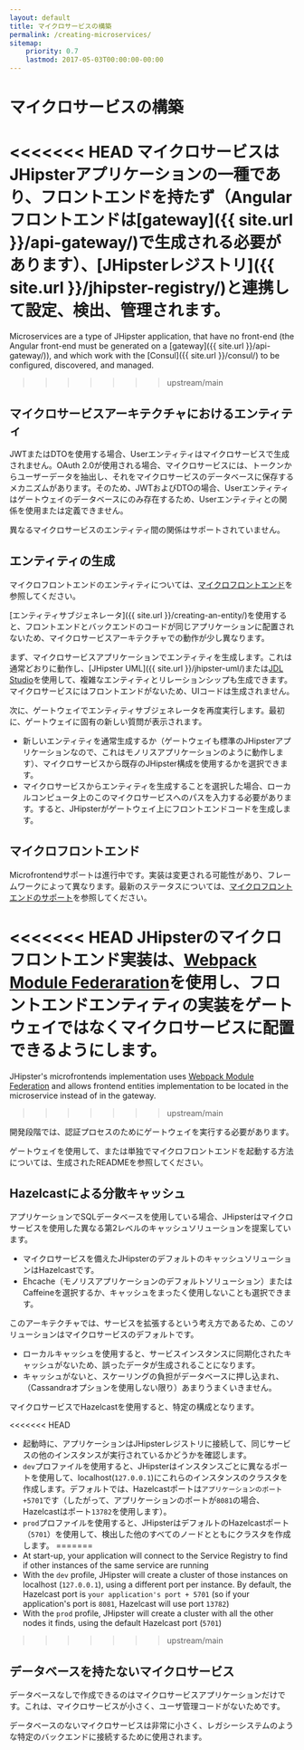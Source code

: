 ```yaml
---
layout: default
title: マイクロサービスの構築
permalink: /creating-microservices/
sitemap:
    priority: 0.7
    lastmod: 2017-05-03T00:00:00-00:00
---
```


# <i class="fa fa-bolt"></i> マイクロサービスの構築

<<<<<<< HEAD
マイクロサービスはJHipsterアプリケーションの一種であり、フロントエンドを持たず（Angularフロントエンドは[gateway]({{ site.url }}/api-gateway/)で生成される必要があります）、[JHipsterレジストリ]({{ site.url }}/jhipster-registry/)と連携して設定、検出、管理されます。
=======
Microservices are a type of JHipster application, that have no front-end (the Angular front-end must be generated on a [gateway]({{ site.url }}/api-gateway/)), and which work with the [Consul]({{ site.url }}/consul/) to be configured, discovered, and managed.
>>>>>>> upstream/main

<h2 id="entities">マイクロサービスアーキテクチャにおけるエンティティ</h2>

JWTまたはDTOを使用する場合、Userエンティティはマイクロサービスで生成されません。OAuth 2.0が使用される場合、マイクロサービスには、トークンからユーザーデータを抽出し、それをマイクロサービスのデータベースに保存するメカニズムがあります。そのため、JWTおよびDTOの場合、Userエンティティはゲートウェイのデータベースにのみ存在するため、Userエンティティとの関係を使用または定義できません。

異なるマイクロサービスのエンティティ間の関係はサポートされていません。

<h2 id="generating_entities">エンティティの生成</h2>

マイクロフロントエンドのエンティティについては、[マイクロフロントエンド](#microfrontends)を参照してください。

[エンティティサブジェネレータ]({{ site.url }}/creating-an-entity/)を使用すると、フロントエンドとバックエンドのコードが同じアプリケーションに配置されないため、マイクロサービスアーキテクチャでの動作が少し異なります。

まず、マイクロサービスアプリケーションでエンティティを生成します。これは通常どおりに動作し、[JHipster UML]({{ site.url }}/jhipster-uml/)または[JDL Studio](https://start.jhipster.tech/jdl-studio/)を使用して、複雑なエンティティとリレーションシップも生成できます。マイクロサービスにはフロントエンドがないため、UIコードは生成されません。

次に、ゲートウェイでエンティティサブジェネレータを再度実行します。最初に、ゲートウェイに固有の新しい質問が表示されます。

- 新しいエンティティを通常生成するか（ゲートウェイも標準のJHipsterアプリケーションなので、これはモノリスアプリケーションのように動作します）、マイクロサービスから既存のJHipster構成を使用するかを選択できます。
- マイクロサービスからエンティティを生成することを選択した場合、ローカルコンピュータ上のこのマイクロサービスへのパスを入力する必要があります。すると、JHipsterがゲートウェイ上にフロントエンドコードを生成します。

## マイクロフロントエンド

Microfrontendサポートは進行中です。実装は変更される可能性があり、フレームワークによって異なります。最新のステータスについては、[マイクロフロントエンドのサポート](https://github.com/jhipster/generator-jhipster/issues/17031)を参照してください。

<<<<<<< HEAD
JHipsterのマイクロフロントエンド実装は、[Webpack Module Federaration](https://webpack.js.org/concepts/module-federation/)を使用し、フロントエンドエンティティの実装をゲートウェイではなくマイクロサービスに配置できるようにします。
=======
JHipster's microfrontends implementation uses [Webpack Module Federation](https://webpack.js.org/concepts/module-federation/) and allows frontend entities implementation to be located in the microservice instead of in the gateway.
>>>>>>> upstream/main

開発段階では、認証プロセスのためにゲートウェイを実行する必要があります。

ゲートウェイを使用して、または単独でマイクロフロントエンドを起動する方法については、生成されたREADMEを参照してください。

<h2 id="hazelcast">Hazelcastによる分散キャッシュ</h2>

アプリケーションでSQLデータベースを使用している場合、JHipsterはマイクロサービスを使用した異なる第2レベルのキャッシュソリューションを提案しています。

- マイクロサービスを備えたJHipsterのデフォルトのキャッシュソリューションはHazelcastです。
- Ehcache（モノリスアプリケーションのデフォルトソリューション）またはCaffeineを選択するか、キャッシュをまったく使用しないことも選択できます。

このアーキテクチャでは、サービスを拡張するという考え方であるため、このソリューションはマイクロサービスのデフォルトです。

- ローカルキャッシュを使用すると、サービスインスタンスに同期化されたキャッシュがないため、誤ったデータが生成されることになります。
- キャッシュがないと、スケーリングの負担がデータベースに押し込まれ、（Cassandraオプションを使用しない限り）あまりうまくいきません。

マイクロサービスでHazelcastを使用すると、特定の構成となります。

<<<<<<< HEAD
- 起動時に、アプリケーションはJHipsterレジストリに接続して、同じサービスの他のインスタンスが実行されているかどうかを確認します。
- `dev`プロファイルを使用すると、JHipsterはインスタンスごとに異なるポートを使用して、localhost(`127.0.0.1`)にこれらのインスタンスのクラスタを作成します。デフォルトでは、Hazelcastポートは`アプリケーションのポート+5701`です（したがって、アプリケーションのポートが`8081`の場合、Hazelcastはポート`13782`を使用します）。
- `prod`プロファイルを使用すると、JHipsterはデフォルトのHazelcastポート（`5701`）を使用して、検出した他のすべてのノードとともにクラスタを作成します。
=======
- At start-up, your application will connect to the Service Registry to find if other instances of the same service are running
- With the `dev` profile, JHipster will create a cluster of those instances on localhost (`127.0.0.1`),  using a different port per instance. By default, the Hazelcast port is `your application's port + 5701` (so if your application's port is `8081`, Hazelcast will use port `13782`)
- With the `prod` profile, JHipster will create a cluster with all the other nodes it finds, using the default Hazelcast port (`5701`)
>>>>>>> upstream/main

<h2 id="no_database">データベースを持たないマイクロサービス</h2>

データベースなしで作成できるのはマイクロサービスアプリケーションだけです。これは、マイクロサービスが小さく、ユーザ管理コードがないためです。

データベースのないマイクロサービスは非常に小さく、レガシーシステムのような特定のバックエンドに接続するために使用されます。
